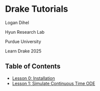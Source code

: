 # Drake Tutorials

Logan Dihel

Hyun Research Lab

Purdue University

Learn Drake 2025

## Table of Contents

* [Lesson 0: Installation](./Lesson-0)
* [Lesson 1: Simulate Continuous Time ODE](./Lesson-1)

